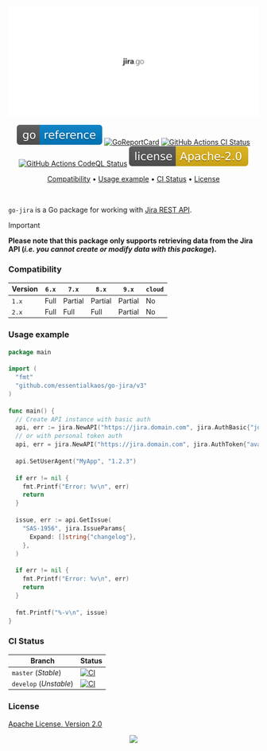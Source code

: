 <p align="center"><a href="#readme"><img src=".github/images/card.svg"/></a></p>

<p align="center">
  <a href="https://kaos.sh/g/go-jira.v3"><img src=".github/images/godoc.svg"/></a>
  <a href="https://kaos.sh/r/go-jira"><img src="https://kaos.sh/r/go-jira.svg" alt="GoReportCard" /></a>
  <a href="https://kaos.sh/w/go-jira/ci"><img src="https://kaos.sh/w/go-jira/ci.svg" alt="GitHub Actions CI Status" /></a>
  <a href="https://kaos.sh/w/go-jira/codeql"><img src="https://kaos.sh/w/go-jira/codeql.svg" alt="GitHub Actions CodeQL Status" /></a>
  <a href="#license"><img src=".github/images/license.svg"/></a>
</p>

<p align="center"><a href="#compatibility">Compatibility</a> • <a href="#usage-example">Usage example</a> • <a href="#ci-status">CI Status</a> • <a href="#license">License</a></p>

<br/>

`go-jira` is a Go package for working with [Jira REST API](https://docs.atlassian.com/software/jira/docs/api/REST/9.16.0/).

> [!IMPORTANT]
> **Please note that this package only supports retrieving data from the Jira API (_i.e. you cannot create or modify data with this package_).**

### Compatibility

| Version | `6.x` | `7.x`   | `8.x`   | `9.x`   | `cloud` |
|---------|-------|---------|---------|---------|---------|
| `1.x`   | Full  | Partial | Partial | Partial | No      |
| `2.x`   | Full  | Full    | Full    | Partial | No      |

### Usage example

```go
package main

import (
  "fmt"
  "github.com/essentialkaos/go-jira/v3"
)

func main() {
  // Create API instance with basic auth
  api, err := jira.NewAPI("https://jira.domain.com", jira.AuthBasic{"john", "MySuppaPAssWOrd"})
  // or with personal token auth
  api, err = jira.NewAPI("https://jira.domain.com", jira.AuthToken{"avaMTxxxqKaxpFHpmwHPXhjmUFfAJMaU3VXUji73EFhf"})

  api.SetUserAgent("MyApp", "1.2.3")

  if err != nil {
    fmt.Printf("Error: %v\n", err)
    return
  }

  issue, err := api.GetIssue(
    "SAS-1956", jira.IssueParams{
      Expand: []string{"changelog"},
    },
  )

  if err != nil {
    fmt.Printf("Error: %v\n", err)
    return
  }

  fmt.Printf("%-v\n", issue)
}
```

### CI Status

| Branch     | Status |
|------------|--------|
| `master` (_Stable_) | [![CI](https://kaos.sh/w/go-jira/ci.svg?branch=master)](https://kaos.sh/w/go-jira/ci?query=branch:master) |
| `develop` (_Unstable_) | [![CI](https://kaos.sh/w/go-jira/ci.svg?branch=develop)](https://kaos.sh/w/go-jira/ci?query=branch:develop) |

### License

[Apache License, Version 2.0](https://www.apache.org/licenses/LICENSE-2.0)

<p align="center"><a href="https://essentialkaos.com"><img src="https://gh.kaos.st/ekgh.svg"/></a></p>
